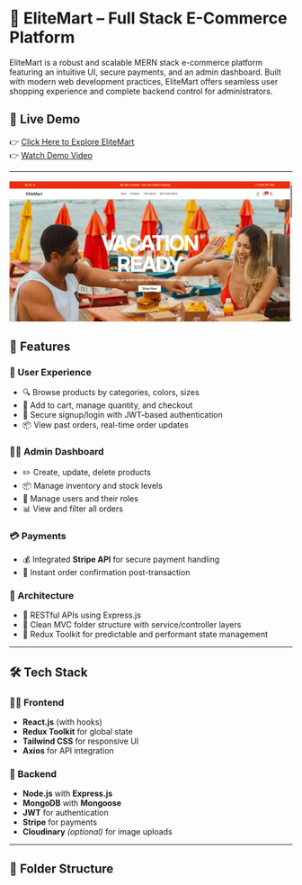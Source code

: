 # 🛒 EliteMart – Full Stack E-Commerce Platform

EliteMart is a robust and scalable MERN stack e-commerce platform featuring an intuitive UI, secure payments, and an admin dashboard. Built with modern web development practices, EliteMart offers seamless user shopping experience and complete backend control for administrators.

## 🔗 Live Demo

👉 [Click Here to Explore EliteMart](https://elitemart.vercel.app)   
👉 [Watch Demo Video](https://youtu.be/your-demo-link)

---

![Home Page](./screenshots/home.png)


## 🚀 Features

### 👥 User Experience
- 🔍 Browse products by categories, colors, sizes
- 🛒 Add to cart, manage quantity, and checkout
- 🔐 Secure signup/login with JWT-based authentication
- 📦 View past orders, real-time order updates

### 🧑‍💼 Admin Dashboard
- ✏️ Create, update, delete products
- 📦 Manage inventory and stock levels
- 👥 Manage users and their roles
- 📊 View and filter all orders

### 💳 Payments
- 💰 Integrated **Stripe API** for secure payment handling
- 🔄 Instant order confirmation post-transaction

### 🧱 Architecture
- 🧭 RESTful APIs using Express.js
- 📁 Clean MVC folder structure with service/controller layers
- 🧠 Redux Toolkit for predictable and performant state management

---

## 🛠️ Tech Stack

### 🧑‍💻 Frontend
- **React.js** (with hooks)
- **Redux Toolkit** for global state
- **Tailwind CSS** for responsive UI
- **Axios** for API integration

### 🔗 Backend
- **Node.js** with **Express.js**
- **MongoDB** with **Mongoose**
- **JWT** for authentication
- **Stripe** for payments
- **Cloudinary** *(optional)* for image uploads

---

## 📁 Folder Structure

